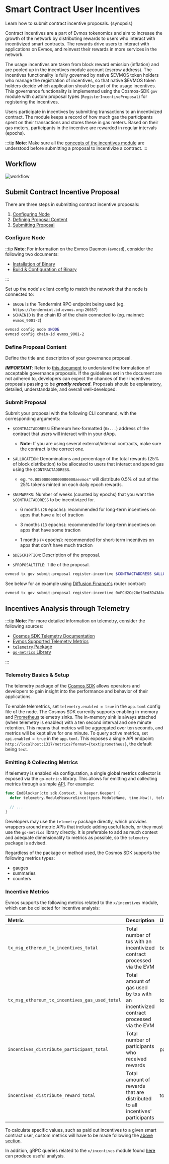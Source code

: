 <!--
order: 6
-->

# Smart Contract User Incentives

Learn how to submit contract incentive proposals. {synopsis}

Contract incentives are a part of Evmos tokenomics and aim to increase the growth of the network by distributing rewards to users who interact with incentivized smart contracts. The rewards drive users to interact with applications on Evmos, and reinvest their rewards in more services in the network.

The usage incentives are taken from block reward emission (inflation) and are pooled up in the incentives module account (escrow address). The incentives functionality is fully governed by native $EVMOS token holders who manage the registration of incentives, so that native $EVMOS token holders decide which application should be part of the usage incentives. This governance functionality is implemented using the Cosmos-SDK `gov` module with custom proposal types (`RegisterIncentiveProposal`) for registering the incentives.

Users participate in incentives by submitting transactions to an incentivized contract. The module keeps a record of how much gas the participants spent on their transactions and stores these in gas meters. Based on their gas meters, participants in the incentive are rewarded in regular intervals (epochs). 

:::tip
**Note**: Make sure all the [concepts of the incentives module](./../../../x/incentives/spec/01_concepts.md) are understood before submitting a proposal to incentivize a contract.
:::

## Workflow

![workflow](./../../img/incentives_workflow.png)

## Submit Contract Incentive Proposal

There are three steps in submitting contract incentive proposals:

1. [Configuring Node](#configure-node)
2. [Defining Proposal Content](#define-proposal-content)
3. [Submitting Proposal](#submit-proposal)

### Configure Node

::tip
**Note**: For information on the Evmos Daemon (`evmosd`), consider the following two documents:

- [Installation of Binary](../../validators/quickstart/installation.md)
- [Build & Configuration of Binary](../../validators/quickstart/binary.md)

:::

Set up the node's client config to match the network that the node is connected to:

- `$NODE` is the Tendermint RPC endpoint being used (eg. `https://tendermint.bd.evmos.org:26657`)
- `$CHAINID` is the chain ID of the chain connected to (eg. mainnet: `evmos_9001-2`)

```bash
evmosd config node $NODE
evmosd config chain-id evmos_9001-2
```

### Define Proposal Content

Define the title and description of your governance proposal.

***IMPORTANT***: Refer to [this document](../../users/governance/best_practices.md) to understand the formulation of acceptable governance proposals. If the guidelines set in the document are not adhered to, developers can expect the chances of their incentives proposals passing to be ***greatly reduced***. Proposals should be explanatory, detailed, understandable, and overall well-developed.

### Submit Proposal

Submit your proposal with the following CLI command, with the corresponding arguments:

- `$CONTRACTADDRESS`: Ethereum hex-formatted (`0x...`) address of the contract that users will interact with in your dApp.

    - **Note**: If you are using several external/internal contracts, make sure the contract is the correct one.

- `$ALLOCATION`: Denominations and percentage of the total rewards (25% of block distribution) to be allocated to users that interact and spend gas using the `$CONTRACTADDRESS`.

    - eg. `"0.005000000000000000aevmos"` will distribute 0.5% of out of the 25% tokens minted on each daily epoch rewards.

- `$NUMWEEKS`: Number of weeks (counted by epochs) that you want the `$CONTRACTADDRESS` to be incentivized for.

    - 6 months (`26` epochs): recommended for long-term incentives on apps that have a lot of traction

    - 3 months (`13` epochs): recommended for long-term incentives on apps that have some traction

    - 1 months (`4` epochs): recommended for short-term incentives on apps that don't have much traction

- `$DESCRIPTION`: Description of the proposal.

- `$PROPOSALTITLE`: Title of the proposal.

```bash
evmosd tx gov submit-proposal register-incentive $CONTRACTADDRESS $ALLOCATION $NUMWEEKS --description=$DESCRIPTION --title=$PROPOSALTITLE
```

See below for an example using [Diffusion Finance's](https://diffusion.fi/) router contract:

```bash
evmosd tx gov submit-proposal register-incentive 0xFCd2Ce20ef8ed3D43Ab4f8C2dA13bbF1C6d9512F 0.050000000000000000aevmos 13 --description=$DESCRIPTION --title=$PROPOSALTITLE
```

## Incentives Analysis through Telemetry

:::tip
**Note**: For more detailed information on telemetry, consider the following sources:

- [Cosmos SDK Telemetry Documentation](https://docs.cosmos.network/master/core/telemetry.html)
- [Evmos Supported Telemetry Metrics](https://docs.evmos.org/protocol/telemetry.html)
- [`telemetry` Package](https://docs.evmos.org/protocol/telemetry.html)
- [`go-metrics` Library](https://github.com/armon/go-metrics)

:::

### Telemetry Basics & Setup

The telemetry package of the [Cosmos SDK](https://github.com/cosmos/cosmos-sdk) allows operators and developers to gain insight into the performance and behavior of their applications.

To enable telemetrics, set `telemetry.enabled = true` in the `app.toml` config file of the node. The Cosmos SDK currently supports enabling in-memory and [Prometheus](https://prometheus.io/) telemetry sinks. The in-memory sink is always attached (when telemetry is enabled) with a ten second interval and one minute retention. This means that metrics will be aggregated over ten seconds, and metrics will be kept alive for one minute. To query active metrics, set `api.enabled = true` in the `app.toml`. This exposes a single API endpoint: `http://localhost:1317/metrics?format={text|prometheus}`, the default being `text`.

### Emitting & Collecting Metrics

If telemetry is enabled via configuration, a single global metrics collector is exposed via the `go-metrics` library. This allows for emitting and collecting metrics through a simple [API](https://github.com/cosmos/cosmos-sdk/blob/v0.46.0-rc1/telemetry/wrapper.go). For example:

```go
func EndBlocker(ctx sdk.Context, k keeper.Keeper) {
  defer telemetry.ModuleMeasureSince(types.ModuleName, time.Now(), telemetry.MetricKeyEndBlocker)

  // ...
}
```

Developers may use the `telemetry` package directly, which provides wrappers around metric APIs that include adding useful labels, or they must use the `go-metrics` library directly. It is preferable to add as much context and adequate dimensionality to metrics as possible, so the `telemetry` package is advised.

Regardless of the package or method used, the Cosmos SDK supports the following metrics types:

- gauges
- summaries
- counters

### Incentive Metrics

Evmos supports the following metrics related to the `x/incentives` module, which can be collected for incentive analysis:

| Metric                                         | Description                                                                         | Unit        | Type    |
| :--------------------------------------------- | :---------------------------------------------------------------------------------- | :---------- | :------ |
| `tx_msg_ethereum_tx_incentives_total`          | Total number of txs with an incentivized contract processed via the EVM             | tx          | counter |
| `tx_msg_ethereum_tx_incentives_gas_used_total` | Total amount of gas used by txs with an incentivized contract processed via the EVM | token       | counter |
| `incentives_distribute_participant_total`      | Total number of participants who received rewards                                   | participant | counter |
| `incentives_distribute_reward_total`           | Total amount of rewards that are distributed to all incentives' participants        | token       | counter |

To calculate specific values, such as paid out incentives to a given smart contract user, custom metrics will have to be made following the [above section](#emitting--collecting-metrics).

In addition, gRPC queries related to the `x/incentives` module found [here](../../../x/incentives/spec/08_clients.md#clients) can produce useful analysis.





